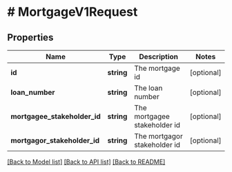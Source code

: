 # # MortgageV1Request

## Properties

Name | Type | Description | Notes
------------ | ------------- | ------------- | -------------
**id** | **string** | The mortgage id | [optional]
**loan_number** | **string** | The loan number | [optional]
**mortgagee_stakeholder_id** | **string** | The mortgagee stakeholder id | [optional]
**mortgagor_stakeholder_id** | **string** | The mortgagor stakeholder id | [optional]

[[Back to Model list]](../../README.md#models) [[Back to API list]](../../README.md#endpoints) [[Back to README]](../../README.md)
